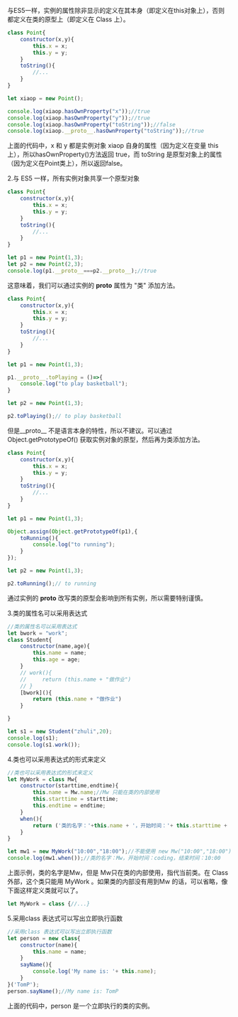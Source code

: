 与ES5一样，实例的属性除非显示的定义在其本身（即定义在this对象上），否则都定义在类的原型上（即定义在 Class 上）。

```javascript
class Point{
    constructor(x,y){
        this.x = x;
        this.y = y;
    }
    toString(){
        //...
    }
}

let xiaop = new Point();

console.log(xiaop.hasOwnProperty("x"));//true
console.log(xiaop.hasOwnProperty("y"));//true
console.log(xiaop.hasOwnProperty("toString"));//false
console.log(xiaop.__proto__.hasOwnProperty("toString"));//true
```

上面的代码中，x 和 y 都是实例对象 xiaop 自身的属性（因为定义在变量 this 上），所以hasOwnProperty()方法返回 true，而 toString 是原型对象上的属性（因为定义在Point类上），所以返回false。

2.与 ES5 一样，所有实例对象共享一个原型对象

```javascript
class Point{
    constructor(x,y){
        this.x = x;
        this.y = y;
    }
    toString(){
        //...
    }
}

let p1 = new Point(1,3);
let p2 = new Point(2,3);
console.log(p1.__proto__===p2.__proto__);//true
```

这意味着，我们可以通过实例的 __proto__ 属性为 "类" 添加方法。

```javascript
class Point{
    constructor(x,y){
        this.x = x;
        this.y = y;
    }
    toString(){
        //...
    }
}

let p1 = new Point(1,3);

p1.__proto__.toPlaying = ()=>{
    console.log("to play basketball");
}

let p2 = new Point(1,3);

p2.toPlaying();// to play basketball
```



但是__proto__ 不是语言本身的特性，所以不建议。可以通过 Object.getPrototypeOf() 获取实例对象的原型，然后再为类添加方法。

```javascript
class Point{
    constructor(x,y){
        this.x = x;
        this.y = y;
    }
    toString(){
        //...
    }
}

let p1 = new Point(1,3);

Object.assign(Object.getPrototypeOf(p1),{
    toRunning(){
        console.log("to running");
    }
});

let p2 = new Point(1,3);

p2.toRunning();// to running
```

通过实例的 __proto__ 改写类的原型会影响到所有实例，所以需要特别谨慎。



3.类的属性名可以采用表达式

```javascript
//类的属性名可以采用表达式
let bwork = "work";
class Student{
    constructor(name,age){
        this.name = name;
        this.age = age;
    }
    // work(){
    //     return (this.name + "做作业")
    // }
    [bwork](){
        return (this.name + "做作业")
    }

}

let s1 = new Student("zhuli",20);
console.log(s1);
console.log(s1.work());
```

4.类也可以采用表达式的形式来定义

```javascript
//类也可以采用表达式的形式来定义
let MyWork = class Mw{
    constructor(starttime,endtime){
        this.name = Mw.name;//Mw 只能在类的内部使用
        this.starttime = starttime;
        this.endtime = endtime;        
    }
    when(){
        return ('类的名字：'+this.name + '，开始时间：'+ this.starttime + "，结束时间：" + this.endtime)
    }
}

let mw1 = new MyWork("10:00","18:00");//不能使用 new Mw("10:00","18:00")
console.log(mw1.when());//类的名字：Mw，开始时间：coding，结束时间：10:00
```

上面示例，类的名字是Mw，但是 Mw只在类的内部使用，指代当前类。在 Class 外部，这个类只能用 MyWork 。如果类的内部没有用到Mw 的话，可以省略，像下面这样定义类就可以了。

```javascript
let MyWork = class {//...}
```

5.采用class 表达式可以写出立即执行函数

```javascript
//采用class 表达式可以写出立即执行函数
let person = new class{
    constructor(name){
        this.name = name;
    }
    sayName(){
        console.log('My name is: '+ this.name); 
    }
}('TomP');
person.sayName();//My name is: TomP
```

上面的代码中，person 是一个立即执行的类的实例。
